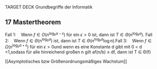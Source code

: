 TARGET DECK
Grundbegriffe der Informatik

17 Mastertheorem
---
$\text{Fall 1:} \quad \text{Wenn } f \in O(n^{\log_b a - \epsilon}) \text{ für ein } \epsilon > 0 \text{ ist, dann ist } T \in \Theta(n^{\log_b a}).$
$\text{Fall 2:} \quad \text{Wenn } f \in \Theta(n^{\log_b a}) \text{ ist, dann ist } T \in \Theta(n^{\log_b a} \log n).$$\text{Fall 3:} \quad \text{Wenn } f \in \Omega(n^{\log_b a + \epsilon}) \text{ für ein } \epsilon > 0 \text{und wenn es eine Konstante d gibt mit 0 < d <1,sodass für alle hinreichend großen n gilt af(n/b) ≤ df, dann ist T ∈ Θ(f)}$
<!--ID: 1707321587579-->

[[Asymptotisches bzw Größenordnungsmäßiges Wachstum]]
